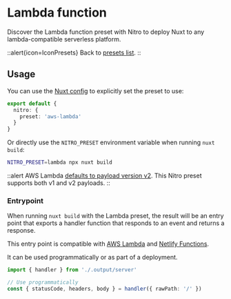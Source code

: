 # Lambda function

Discover the Lambda function preset with Nitro to deploy Nuxt to any lambda-compatible serverless platform.

::alert{icon=IconPresets}
Back to [presets list](/guide/deployment/presets).
::

## Usage

You can use the [Nuxt config](/guide/directory-structure/nuxt.config) to explicitly set the preset to use:

```ts [nuxt.config.js|ts]
export default {
  nitro: {
    preset: 'aws-lambda'
  }
}
```

Or directly use the `NITRO_PRESET` environment variable when running `nuxt build`:

```bash
NITRO_PRESET=lambda npx nuxt build
```

::alert
AWS Lambda [defaults to payload version v2](https://docs.aws.amazon.com/apigateway/latest/developerguide/http-api-develop-integrations-lambda.html). This Nitro preset supports both v1 and v2 payloads.
::

### Entrypoint

When running `nuxt build` with the Lambda preset, the result will be an entry point that exports a handler function that responds to an event and returns a response.

This entry point is compatible with [AWS Lambda](https://docs.aws.amazon.com/lex/latest/dg/lambda-input-response-format.html) and [Netlify Functions](https://docs.netlify.com/functions/build-with-javascript).

It can be used programmatically or as part of a deployment.

```ts
import { handler } from './.output/server'

// Use programmatically
const { statusCode, headers, body } = handler({ rawPath: '/' })
```
